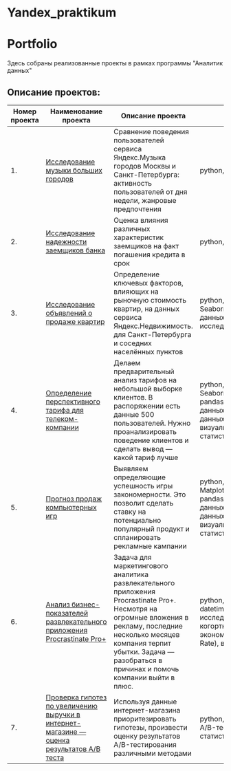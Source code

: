 # Yandex_praktikum
# Portfolio    

Здесь собраны реализованные проекты в рамках программы "Аналитик данных" 
## Описание проектов:  
|Номер проекта| Наименование проекта                      | Описание проекта                                            |   Стек                                          проекта  |
| ----------- | ----------------------------------------------- | -------------------------------------------------------- | ---------------------------------------------------------------------- |  
| 1. | [Исследование музыки больших городов](https://github.com/moseevaevgeniya/-yandex_praktikum/blob/main/Основы%20Python%20и%20анализа%20данных/yandex_music_project.ipynb)| Cравнение поведения пользователей сервиса Яндекс.Музыка городов Москвы и Санкт-Петербурга: активность пользователей от дня недели, жанровые предпочтения|python, pandas |
| 2. | [Исследование надежности заемщиков банка](https://github.com/moseevaevgeniya/-yandex_praktikum/blob/main/2.Предобработка%20данных/credit_scoring_project.ipynb)|Оценка влияния различных характеристик заемщиков на факт погашения кредита в срок|python, pandas |
| 3. | [Исследование объявлений о продаже квартир](https://github.com/moseevaevgeniya/-yandex_praktikum/blob/main/3.Исследовательский%20анализ%20данных/real_estate_project%20(1).ipynb)|Определение ключевых факторов, влияющих на рыночную стоимость квартир, на данных сервиса Яндекс.Недвижимость. для Санкт-Петербурга и соседних населённых пунктов|python, pandas, numpy, Matplotlib, Seaborn, datetime, визуализация данных, предобработка данных, исследовательский анализ данных. |
| 4. | [Определение перспективного тарифа для телеком-компании](https://github.com/moseevaevgeniya/-yandex_praktikum/blob/main/4.Статистический%20анализ%20данных/mobile_operator_project%20(1).ipynb)|Делаем предварительный анализ тарифов на небольшой выборке клиентов. В распоряжении есть данные 500 пользователей. Нужно проанализировать поведение клиентов и сделать вывод — какой тариф лучше|python, pandas, numpy, Matplotlib, Seaborn, Math, Scipy, pandas_profiling,предобработка данных, исследовательский анализ данных, описательная статистика, визуализация, проверка статистических гипотез|
| 5. | [Прогноз продаж компьютерных игр](https://github.com/moseevaevgeniya/-yandex_praktikum/blob/main/5.Сборный%20проект%20№1/games_project%20(1).ipynb)|Выявляем определяющие успешность игры закономерности. Это позволит сделать ставку на потенциально популярный продукт и спланировать рекламные кампании|python, pandas, numpy, math, Matplotlib, Seaborn, Scipy, pandas_profiling, предобработка данных, исследовательский анализ данных, описательная статистика, визуализация, проверка статистических гипотез|
| 6. | [Анализ бизнес-показателей развлекательного приложения Procrastinate Pro+](https://github.com/moseevaevgeniya/-yandex_praktikum/blob/main/6.Анализ%20бизнес-показателей/app_analysis.ipynb)|Задача для маркетингового аналитика развлекательного приложения Procrastinate Pro+. Несмотря на огромные вложения в рекламу, последние несколько месяцев компания терпит убытки. Задача — разобраться в причинах и помочь компании выйти в плюс.|python, pandas, Matplotlib, Seaborn, datetime, предобработка данных, исследовательский анализ данных, когортный анализ, юнит-экономика(LTV,CAC,ROI,CR,Retention Rate), визуализация|
| 7. | [Проверка гипотез по увеличению выручки в интернет-магазине — оценка результатов A/B теста](https://github.com/moseevaevgeniya/-yandex_praktikum/blob/6e284dbdf76fcba4844aeaaa9438f5c41c6b2fdf/7.%D0%9F%D1%80%D0%BE%D0%B2%D0%B5%D1%80%D0%BA%D0%B0%20%D0%B3%D0%B8%D0%BF%D0%BE%D1%82%D0%B5%D0%B7%20%D0%BF%D0%BE%20%D1%83%D0%B2%D0%B5%D0%BB%D0%B8%D1%87%D0%B5%D0%BD%D0%B8%D1%8E%20%D0%B2%D1%8B%D1%80%D1%83%D1%87%D0%BA%D0%B8%20%D0%B8%D0%BD%D1%82%D0%B5%D1%80%D0%BD%D0%B5%D1%82-%D0%BC%D0%B0%D0%B3%D0%B0%D0%B7%D0%B8%D0%BD%D0%B0/a_b_test.ipynb)|Используя данные интернет-магазина приоритезировать гипотезы, произвести оценку результатов A/B-тестирования различными методами|python, pandas, matplotlib, sciPy, A/B-тестирование, проверка статистических гипотез|
